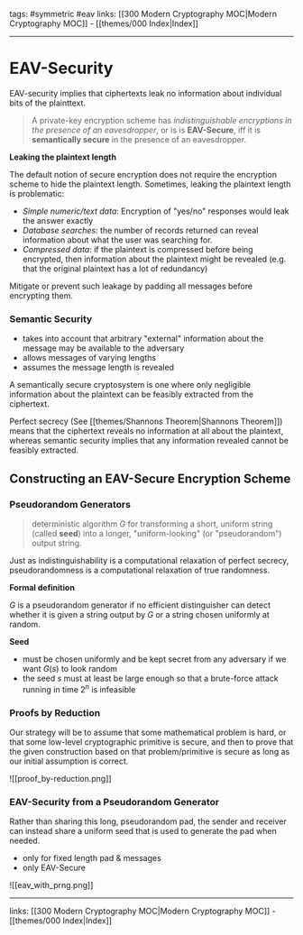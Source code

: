 tags: #symmetric #eav
links:  [[300 Modern Cryptography MOC|Modern Cryptography MOC]] - [[themes/000 Index|Index]]

---
# EAV-Security

EAV-security implies that ciphertexts leak no information about individual bits of the plainttext.

> A private-key encryption scheme has *indistinguishable encryptions in the presence of an eavesdropper*, or is is **EAV-Secure**, iff it is **semantically secure** in the presence of an eavesdropper.

**Leaking the plaintext length**

The default notion of secure encryption does not require the encryption scheme to hide the plaintext length. Sometimes, leaking the plaintext length is problematic:
- *Simple numeric/text data*: Encryption of "yes/no" responses would leak the answer exactly
- *Database searches*: the number of records returned can reveal information about what the user was searching for.
- *Compressed data*: if the plaintext is compressed before being encrypted, then information about the plaintext might be revealed (e.g. that the original plaintext has a lot of redundancy)

Mitigate or prevent such leakage by padding all messages before encrypting them.

### Semantic Security

- takes into account that arbitrary "external" information about the message may be available to the adversary
- allows messages of varying lengths
- assumes the message length is revealed

A semantically secure cryptosystem is one where only negligible information about the plaintext can be feasibly extracted from the ciphertext.

Perfect secrecy (See [[themes/Shannons Theorem|Shannons Theorem]]) means that the ciphertext reveals no information at all about the plaintext, whereas semantic security implies that any information revealed cannot be feasibly extracted.

## Constructing an EAV-Secure Encryption Scheme

### Pseudorandom Generators

> deterministic algorithm $G$ for transforming a short, uniform string (called **seed**) into a longer, "uniform-looking" (or "pseudorandom") output string.

Just as indistinguishability is a computational relaxation of perfect secrecy, pseudorandomness is a computational relaxation of true randomness.

**Formal definition**

$G$ is a pseudorandom generator if no efficient distinguisher can detect whether it is given a string output by $G$ or a string chosen uniformly at random.

**Seed**

- must be chosen uniformly and be kept secret from any adversary if we want $G(s)$ to look random
- the seed $s$ must at least be large enough so that a brute-force attack running in time $2^n$ is infeasible

### Proofs by Reduction

Our strategy will be to assume that some mathematical problem is hard, or that some low-level cryptographic primitive is secure, and then to prove that the given construction based on that problem/primitive is secure as long as our initial assumption is correct.

![[proof_by-reduction.png]]

### EAV-Security from a Pseudorandom Generator

Rather than sharing this long, pseudorandom pad, the sender and receiver can instead share a uniform seed that is used to generate the pad when needed.

- only for fixed length pad & messages
- only EAV-Secure

![[eav_with_prng.png]]

---
links:  [[300 Modern Cryptography MOC|Modern Cryptography MOC]] - [[themes/000 Index|Index]]